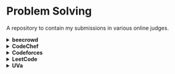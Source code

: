# Problem Solving

A repository to contain my submissions in various online judges.

<details>
    <summary><b>beecrowd</b></summary>
    <table>
        <tr>
            <th>#</th>
            <th>Problem Title</th>
            <th>Solution</th>
        </tr>
        <tr>
            <td>1000</td>
            <td>Hello World!</td>
            <td><a href="/src/io/github/tahanima/beecrowd/_1000_HelloWorld.java">[Link]</a></td>
        </tr>
        <tr>
            <td>1001</td>
            <td>Extremely Basic</td>
            <td><a href="/src/io/github/tahanima/beecrowd/_1001_ExtremelyBasic.java">[Link]</a></td>
        </tr>
    </table>
</details>

<details>
    <summary><b>CodeChef</b></summary>
    <table>
        <tr>
            <th>#</th>
            <th>Problem Title</th>
            <th>Solution</th>
        </tr>
        <tr>
            <td>ATM2</td>
            <td>ATM Machine</td>
            <td><a href="/src/io/github/tahanima/codechef/Atm2.java">[Link]</a></td>
        </tr>
        <tr>
            <td>BATH</td>
            <td>Bath in Winters</td>
            <td><a href="/src/io/github/tahanima/codechef/Bath.java">[Link]</a></td>
        </tr>
        <tr>
            <td>BATTERYLOW</td>
            <td>Battery Low</td>
            <td><a href="/src/io/github/tahanima/codechef/BatteryLow.java">[Link]</a></td>
        </tr>
        <tr>
            <td>BLACKJACK</td>
            <td>Blackjack</td>
            <td><a href="/src/io/github/tahanima/codechef/Blackjack.java">[Link]</a></td>
        </tr>
        <tr>
            <td>BOTTOM</td>
            <td>Guess the bottom face</td>
            <td><a href="/src/io/github/tahanima/codechef/Bottom.java">[Link]</a></td>
        </tr>
        <tr>
            <td>BSCOST</td>
            <td>Binary String Cost</td>
            <td><a href="/src/io/github/tahanima/codechef/BsCost.java">[Link]</a></td>
        </tr>
        <tr>
            <td>CHEFBOTTLE</td>
            <td>Chef and Water Bottles</td>
            <td><a href="/src/io/github/tahanima/codechef/ChefBottle.java">[Link]</a></td>
        </tr>
        <tr>
            <td>CHEFCHOCO</td>
            <td>Chef and Chocolates</td>
            <td><a href="/src/io/github/tahanima/codechef/ChefChoco.java">[Link]</a></td>
        </tr>
        <tr>
            <td>CHEFPAGES</td>
            <td>Important Pages on CodeChef</td>
            <td><a href="/src/io/github/tahanima/codechef/ChefPages.java">[Link]</a></td>
        </tr>
        <tr>
            <td>CHESSDIST</td>
            <td>Chessboard Distance</td>
            <td><a href="/src/io/github/tahanima/codechef/ChessDist.java">[Link]</a></td>
        </tr>
        <tr>
            <td>COURSEREG</td>
            <td>Course Registration</td>
            <td><a href="/src/io/github/tahanima/codechef/CourseReg.java">[Link]</a></td>
        </tr>
        <tr>
            <td>CREDCOINS</td>
            <td>CRED Coins</td>
            <td><a href="/src/io/github/tahanima/codechef/CredCoins.java">[Link]</a></td>
        </tr>
        <tr>
            <td>CREDITS</td>
            <td>Complete the credits</td>
            <td><a href="/src/io/github/tahanima/codechef/Credits.java">[Link]</a></td>
        </tr>
        <tr>
            <td>CREDSCORE</td>
            <td>Credit score</td>
            <td><a href="/src/io/github/tahanima/codechef/CredScore.java">[Link]</a></td>
        </tr>
        <tr>
            <td>CRICUP</td>
            <td>Cup Finals</td>
            <td><a href="/src/io/github/tahanima/codechef/CriCup.java">[Link]</a></td>
        </tr>
        <tr>
            <td>DIGARR</td>
            <td>Rearranging digits to get a multiple of 5</td>
            <td><a href="/src/io/github/tahanima/codechef/DigArr.java">[Link]</a></td>
        </tr>
        <tr>
            <td>DISCUS</td>
            <td>Discus Throw</td>
            <td><a href="/src/io/github/tahanima/codechef/Discus.java">[Link]</a></td>
        </tr>
        <tr>
            <td>ECOCLASS</td>
            <td>Economics Class</td>
            <td><a href="/src/io/github/tahanima/codechef/EcoClass.java">[Link]</a></td>
        </tr>
        <tr>
            <td>EMAILREM</td>
            <td>Email Reminders</td>
            <td><a href="/src/io/github/tahanima/codechef/EmailRem.java">[Link]</a></td>
        </tr>
        <tr>
            <td>FBC</td>
            <td>Fill the Bucket</td>
            <td><a href="/src/io/github/tahanima/codechef/Fbc.java">[Link]</a></td>
        </tr>
        <tr>
            <td>FINDSHOES</td>
            <td>Finding Shoes</td>
            <td><a href="/src/io/github/tahanima/codechef/FindShoes.java">[Link]</a></td>
        </tr>
        <tr>
            <td>FLOW001</td>
            <td>Add Two Numbers</td>
            <td><a href="/src/io/github/tahanima/codechef/Flow001.java">[Link]</a></td>
        </tr>
        <tr>
            <td>GROUPASSGN</td>
            <td>Group Assignment</td>
            <td><a href="/src/io/github/tahanima/codechef/GroupAssgn.java">[Link]</a></td>
        </tr>
        <tr>
            <td>HARDBET</td>
            <td>Hardest Problem Bet</td>
            <td><a href="/src/io/github/tahanima/codechef/HardBet.java">[Link]</a></td>
        </tr>
        <tr>
            <td>HELIUM3</td>
            <td>Chef and NextGen</td>
            <td><a href="/src/io/github/tahanima/codechef/Helium3.java">[Link]</a></td>
        </tr>
        <tr>
            <td>INCRIQ</td>
            <td>Increase IQ</td>
            <td><a href="/src/io/github/tahanima/codechef/IncrIq.java">[Link]</a></td>
        </tr>
        <tr>
            <td>INSTNOODLE</td>
            <td>Chef and Instant Noodles</td>
            <td><a href="/src/io/github/tahanima/codechef/InstNoodle.java">[Link]</a></td>
        </tr>
        <tr>
            <td>JASSIGNMENTS</td>
            <td>Janmansh and Assignments</td>
            <td><a href="/src/io/github/tahanima/codechef/Jassignments.java">[Link]</a></td>
        </tr>
        <tr>
            <td>JCOINS</td>
            <td>Janmansh and Coins</td>
            <td><a href="/src/io/github/tahanima/codechef/Jcoins.java">[Link]</a></td>
        </tr>
        <tr>
            <td>LAZYCHF</td>
            <td>Lazy Chef</td>
            <td><a href="/src/io/github/tahanima/codechef/LazyChf.java">[Link]</a></td>
        </tr>
        <tr>
            <td>LUCKFOUR</td>
            <td>Lucky Four</td>
            <td><a href="/src/io/github/tahanima/codechef/LuckFour.java">[Link]</a></td>
        </tr>
        <tr>
            <td>MINCOINS</td>
            <td>Minimum number of coins</td>
            <td><a href="/src/io/github/tahanima/codechef/MinCoins.java">[Link]</a></td>
        </tr>
        <tr>
            <td>MOVIE2X</td>
            <td>Watching Movies at 2x</td>
            <td><a href="/src/io/github/tahanima/codechef/Movie2x.java">[Link]</a></td>
        </tr>
        <tr>
            <td>NIBBLE</td>
            <td>Good Program</td>
            <td><a href="/src/io/github/tahanima/codechef/Nibble.java">[Link]</a></td>
        </tr>
        <tr>
            <td>NONADJFLIP</td>
            <td>Non Adjacent Flips</td>
            <td><a href="/src/io/github/tahanima/codechef/NonAdjFlip.java">[Link]</a></td>
        </tr>
        <tr>
            <td>NOTEBOOK</td>
            <td>Count the Notebooks</td>
            <td><a href="/src/io/github/tahanima/codechef/Notebook.java">[Link]</a></td>
        </tr>
        <tr>
            <td>PASSORFAIL</td>
            <td>Pass or Fail</td>
            <td><a href="/src/io/github/tahanima/codechef/PassOrFail.java">[Link]</a></td>
        </tr>
        <tr>
            <td>QUALIFY</td>
            <td>Qualify the round</td>
            <td><a href="/src/io/github/tahanima/codechef/Qualify.java">[Link]</a></td>
        </tr>
        <tr>
            <td>SALE</td>
            <td>Get Lowest Free</td>
            <td><a href="/src/io/github/tahanima/codechef/Sale.java">[Link]</a></td>
        </tr>
        <tr>
            <td>SALE2</td>
            <td>Buy 2 Get 1 Free</td>
            <td><a href="/src/io/github/tahanima/codechef/Sale2.java">[Link]</a></td>
        </tr>
        <tr>
            <td>SELFDEF</td>
            <td>Self Defence Training</td>
            <td><a href="/src/io/github/tahanima/codechef/SelfDef.java">[Link]</a></td>
        </tr>
        <tr>
            <td>SHOPCHANGE</td>
            <td>Shopping Change</td>
            <td><a href="/src/io/github/tahanima/codechef/ShopChange.java">[Link]</a></td>
        </tr>
        <tr>
            <td>THREETOPICS</td>
            <td>The Three Topics</td>
            <td><a href="/src/io/github/tahanima/codechef/ThreeTopics.java">[Link]</a></td>
        </tr>
        <tr>
            <td>TRAVELFAST</td>
            <td>Car or Bus</td>
            <td><a href="/src/io/github/tahanima/codechef/TravelFast.java">[Link]</a></td>
        </tr>
        <tr>
            <td>TYRE</td>
            <td>Tyre problem</td>
            <td><a href="/src/io/github/tahanima/codechef/Tyre.java">[Link]</a></td>
        </tr>
        <tr>
            <td>TYRES</td>
            <td>Cars and Bikes</td>
            <td><a href="/src/io/github/tahanima/codechef/Tyres.java">[Link]</a></td>
        </tr>
        <tr>
            <td>VALENTINE</td>
            <td>Valentine is Coming</td>
            <td><a href="/src/io/github/tahanima/codechef/Valentine.java">[Link]</a></td>
        </tr>
        <tr>
            <td>VOLCONTROL</td>
            <td>Volume Control</td>
            <td><a href="/src/io/github/tahanima/codechef/VolControl.java">[Link]</a></td>
        </tr>
        <tr>
            <td>WORDLE</td>
            <td>Wordle</td>
            <td><a href="/src/io/github/tahanima/codechef/Wordle.java">[Link]</a></td>
        </tr>
    </table>
</details>

<details>
    <summary><b>Codeforces</b></summary>
    <table>
        <tr>
            <th>#</th>
            <th>Problem Title</th>
            <th>Solution</th>
        </tr>
        <tr>
            <td>1A</td>
            <td>Theatre Square</td>
            <td><a href="/src/io/github/tahanima/codeforces/_1A_TheatreSquare.java">[Link]</a></td>
        </tr>
        <tr>
            <td>4A</td>
            <td>Watermelon</td>
            <td><a href="/src/io/github/tahanima/codeforces/_4A_Watermelon.java">[Link]</a></td>
        </tr>
        <tr>
            <td>71A</td>
            <td>Way Too Long Words</td>
            <td><a href="/src/io/github/tahanima/codeforces/_71A_WayTooLongWords.java">[Link]</a></td>
        </tr>
        <tr>
            <td>231A</td>
            <td>Team</td>
            <td><a href="/src/io/github/tahanima/codeforces/_231A_Team.java">[Link]</a></td>
        </tr>
    </table>
</details>

<details>
    <summary><b>LeetCode</b></summary>
    <table>
        <tr>
            <th>#</th>
            <th>Problem Title</th>
            <th>Solution</th>
        </tr>
        <tr>
            <td>1</td>
            <td>Two Sum</td>
            <td><a href="/src/io/github/tahanima/leetcode/_1_TwoSum.java">[Link]</a></td>
        </tr>
        <tr>
            <td>53</td>
            <td>Maximum Subarray</td>
            <td><a href="/src/io/github/tahanima/leetcode/_53_MaximumSubarray.java">[Link]</a></td>
        </tr>
        <tr>
            <td>57</td>
            <td>Insert Interval</td>
            <td><a href="/src/io/github/tahanima/leetcode/_57_InsertInterval.java">[Link]</a></td>
        </tr>
        <tr>
            <td>64</td>
            <td>Minimum Path Sum</td>
            <td><a href="/src/io/github/tahanima/leetcode/_64_MinimumPathSum.java">[Link]</a></td>
        </tr>
        <tr>
            <td>121</td>
            <td>Best Time to Buy and Sell Stock</td>
            <td><a href="/src/io/github/tahanima/leetcode/_121_BestTimeToBuyAndSellStock.java">[Link]</a></td>
        </tr>
        <tr>
            <td>217</td>
            <td>Contains Duplicate</td>
            <td><a href="/src/io/github/tahanima/leetcode/_217_ContainsDuplicate.java">[Link]</a></td>
        </tr>
        <tr>
            <td>238</td>
            <td>Product of Array Except Self</td>
            <td><a href="/src/io/github/tahanima/leetcode/_238_ProductOfArrayExceptSelf.java">[Link]</a></td>
        </tr>
        <tr>
            <td>435</td>
            <td>Non-overlapping Intervals</td>
            <td><a href="/src/io/github/tahanima/leetcode/_435_NonOverlappingIntervals.java">[Link]</a></td>
        </tr>
        <tr>
            <td>813</td>
            <td>Largest Sum of Averages</td>
            <td><a href="/src/io/github/tahanima/leetcode/_813_LargestSumOfAverages.java">[Link]</a></td>
        </tr>
        <tr>
            <td>926</td>
            <td>Flip String to Monotone Increasing</td>
            <td><a href="/src/io/github/tahanima/leetcode/_926_FlipStringToMonotoneIncreasing.java">[Link]</a></td>
        </tr>
        <tr>
            <td>983</td>
            <td>Minimum Cost For Tickets</td>
            <td><a href="/src/io/github/tahanima/leetcode/_983_MinimumCostForTickets.java">[Link]</a></td>
        </tr>
        <tr>
            <td>1043</td>
            <td>Partition Array for Maximum Sum</td>
            <td><a href="/src/io/github/tahanima/leetcode/_1043_PartitionArrayForMaximumSum.java">[Link]</a></td>
        </tr>
        <tr>
            <td>1395</td>
            <td>Count Number of Teams</td>
            <td><a href="/src/io/github/tahanima/leetcode/_1395_CountNumberOfTeams.java">[Link]</a></td>
        </tr>
        <tr>
            <td>1638</td>
            <td>Count Substrings That Differ by One Character</td>
            <td><a href="/src/io/github/tahanima/leetcode/_1638_CountSubstringsThatDifferByOneCharacter.java">[Link]</a></td>
        </tr>
        <tr>
            <td>1653</td>
            <td>Minimum Deletions to Make String Balanced</td>
            <td><a href="/src/io/github/tahanima/leetcode/_1653_MinimumDeletionsToMakeStringBalanced.java">[Link]</a></td>
        </tr>
        <tr>
            <td>2063</td>
            <td>Vowels of All Substrings</td>
            <td><a href="/src/io/github/tahanima/leetcode/_2063_VowelsOfAllSubstrings.java">[Link]</a></td>
        </tr>
    </table>
</details>

<details>
    <summary><b>UVa</b></summary>
    <table>
        <tr>
            <th>#</th>
            <th>Problem Title</th>
            <th>Solution</th>
        </tr>
        <tr>
            <td>299</td>
            <td>Train Swapping</td>
            <td><a href="/src/io/github/tahanima/uva/_299_TrainSwapping.java">[Link]</a></td>
        </tr>
        <tr>
            <td>401</td>
            <td>Palindromes</td>
            <td><a href="/src/io/github/tahanima/uva/_401_Palindromes.java">[Link]</a></td>
        </tr>
        <tr>
            <td>424</td>
            <td>Integer Inquiry</td>
            <td><a href="/src/io/github/tahanima/uva/_424_IntegerInquiry.java">[Link]</a></td>
        </tr>
        <tr>
            <td>495</td>
            <td>Fibonacci Freeze</td>
            <td><a href="/src/io/github/tahanima/uva/_495_FibonacciFreeze.java">[Link]</a></td>
        </tr>
        <tr>
            <td>543</td>
            <td>Goldbach's Conjecture</td>
            <td><a href="/src/io/github/tahanima/uva/_543_GoldbachsConjecture.java">[Link]</a></td>
        </tr>
        <tr>
            <td>591</td>
            <td>Box of Bricks</td>
            <td><a href="/src/io/github/tahanima/uva/_591_BoxOfBricks.java">[Link]</a></td>
        </tr>
        <tr>
            <td>686</td>
            <td>Goldbach's Conjecture (II)</td>
            <td><a href="/src/io/github/tahanima/uva/_686_GoldbachsConjectureII.java">[Link]</a></td>
        </tr>
        <tr>
            <td>713</td>
            <td>Adding Reversed Numbers</td>
            <td><a href="/src/io/github/tahanima/uva/_713_AddingReversedNumbers.java">[Link]</a></td>
        </tr>
        <tr>
            <td>748</td>
            <td>Exponentiation</td>
            <td><a href="/src/io/github/tahanima/uva/_748_Exponentiation.java">[Link]</a></td>
        </tr>
        <tr>
            <td>1124</td>
            <td>Celebrity jeopardy</td>
            <td><a href="/src/io/github/tahanima/uva/_1124_CelebrityJeopardy.java">[Link]</a></td>
        </tr>
        <tr>
            <td>10038</td>
            <td>Jolly Jumpers</td>
            <td><a href="/src/io/github/tahanima/uva/_10038_JollyJumpers.java">[Link]</a></td>
        </tr>
        <tr>
            <td>10041</td>
            <td>Vito's Family</td>
            <td><a href="/src/io/github/tahanima/uva/_10041_VitosFamily.java">[Link]</a></td>
        </tr>
        <tr>
            <td>10055</td>
            <td>Hashmat the Brave Warrior</td>
            <td><a href="/src/io/github/tahanima/uva/_10055_HashmatTheBraveWarrior.java">[Link]</a></td>
        </tr>
        <tr>
            <td>10106</td>
            <td>Product</td>
            <td><a href="/src/io/github/tahanima/uva/_10106_Product.java">[Link]</a></td>
        </tr>
        <tr>
            <td>10168</td>
            <td>Summation of Four Primes</td>
            <td><a href="/src/io/github/tahanima/uva/_10168_SummationOfFourPrimes.java">[Link]</a></td>
        </tr>
        <tr>
            <td>10235</td>
            <td>Simply Emirp</td>
            <td><a href="/src/io/github/tahanima/uva/_10235_SimplyEmirp.java">[Link]</a></td>
        </tr>
        <tr>
            <td>10324</td>
            <td>Zeros and Ones</td>
            <td><a href="/src/io/github/tahanima/uva/_10324_ZerosAndOnes.java">[Link]</a></td>
        </tr>
        <tr>
            <td>10327</td>
            <td>Flip Sort</td>
            <td><a href="/src/io/github/tahanima/uva/_10327_FlipSort.java">[Link]</a></td>
        </tr>
        <tr>
            <td>10394</td>
            <td>Twin Primes</td>
            <td><a href="/src/io/github/tahanima/uva/_10394_TwinPrimes.java">[Link]</a></td>
        </tr>
        <tr>
            <td>10424</td>
            <td>Love Calculator</td>
            <td><a href="/src/io/github/tahanima/uva/_10424_LoveCalculator.java">[Link]</a></td>
        </tr>
        <tr>
            <td>10494</td>
            <td>If We Were a Child Again</td>
            <td><a href="/src/io/github/tahanima/uva/_10494_IfWeWereAChildAgain.java">[Link]</a></td>
        </tr>
        <tr>
            <td>10699</td>
            <td>Count the factors</td>
            <td><a href="/src/io/github/tahanima/uva/_10699_CountTheFactors.java">[Link]</a></td>
        </tr>
        <tr>
            <td>10924</td>
            <td>Prime Words</td>
            <td><a href="/src/io/github/tahanima/uva/_10924_PrimeWords.java">[Link]</a></td>
        </tr>
        <tr>
            <td>10945</td>
            <td>Mother bear</td>
            <td><a href="/src/io/github/tahanima/uva/_10945_MotherBear.java">[Link]</a></td>
        </tr>
        <tr>
            <td>10948</td>
            <td>The primary problem</td>
            <td><a href="/src/io/github/tahanima/uva/_10948_ThePrimaryProblem.java">[Link]</a></td>
        </tr>
        <tr>
            <td>11044</td>
            <td>Searching for Nessy</td>
            <td><a href="/src/io/github/tahanima/uva/_11044_SearchingForNessy.java">[Link]</a></td>
        </tr>
        <tr>
            <td>11172</td>
            <td>Relational Operator</td>
            <td><a href="/src/io/github/tahanima/uva/_11172_RelationalOperator.java">[Link]</a></td>
        </tr>
        <tr>
            <td>11332</td>
            <td>Summing Digits</td>
            <td><a href="/src/io/github/tahanima/uva/_11332_SummingDigits.java">[Link]</a></td>
        </tr>
        <tr>
            <td>11364</td>
            <td>Parking</td>
            <td><a href="/src/io/github/tahanima/uva/_11364_Parking.java">[Link]</a></td>
        </tr>
        <tr>
            <td>11461</td>
            <td>Square Numbers</td>
            <td><a href="/src/io/github/tahanima/uva/_11461_SquareNumbers.java">[Link]</a></td>
        </tr>
        <tr>
            <td>11462</td>
            <td>Age Sort</td>
            <td><a href="/src/io/github/tahanima/uva/_11462_AgeSort.java">[Link]</a></td>
        </tr>
        <tr>
            <td>11547</td>
            <td>Automatic Answer</td>
            <td><a href="/src/io/github/tahanima/uva/_11547_AutomaticAnswer.java">[Link]</a></td>
        </tr>
        <tr>
            <td>11614</td>
            <td>Etruscan Warriors Never Play Chess</td>
            <td><a href="/src/io/github/tahanima/uva/_11614_EtruscanWarriorsNeverPlayChess.java">[Link]</a></td>
        </tr>
        <tr>
            <td>11727</td>
            <td>Cost Cutting</td>
            <td><a href="/src/io/github/tahanima/uva/_11727_CostCutting.java">[Link]</a></td>
        </tr>
        <tr>
            <td>11799</td>
            <td>Horror Dash</td>
            <td><a href="/src/io/github/tahanima/uva/_11799_HorrorDash.java">[Link]</a></td>
        </tr>
        <tr>
            <td>11879</td>
            <td>Multiple of 17</td>
            <td><a href="/src/io/github/tahanima/uva/_11879_MultipleOf17.java">[Link]</a></td>
        </tr>
        <tr>
            <td>12250</td>
            <td>Language Detection</td>
            <td><a href="/src/io/github/tahanima/uva/_12250_LanguageDetection.java">[Link]</a></td>
        </tr>
        <tr>
            <td>12289</td>
            <td>One-Two-Three</td>
            <td><a href="/src/io/github/tahanima/uva/_12289_OneTwoThree.java">[Link]</a></td>
        </tr>
        <tr>
            <td>12403</td>
            <td>Save Setu</td>
            <td><a href="/src/io/github/tahanima/uva/_12403_SaveSetu.java">[Link]</a></td>
        </tr>
        <tr>
            <td>12577</td>
            <td>Hajj-e-Akbar</td>
            <td><a href="/src/io/github/tahanima/uva/_12577_HajjEAkbar.java">[Link]</a></td>
        </tr>
        <tr>
            <td>13025</td>
            <td>Back to the Past</td>
            <td><a href="/src/io/github/tahanima/uva/_13025_BackToThePast.java">[Link]</a></td>
        </tr>
    </table>
</details>